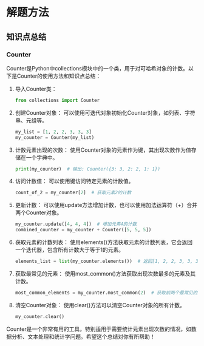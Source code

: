 # 解题方法


## 知识点总结

### Counter

Counter是Python中collections模块中的一个类，用于对可哈希对象的计数。以下是Counter的使用方法和知识点总结：

1. 导入Counter类：
   ```python
   from collections import Counter
   ```

2. 创建Counter对象：
   可以使用可迭代对象初始化Counter对象，如列表、字符串、元组等。
   ```python
   my_list = [1, 2, 2, 3, 3, 3]
   my_counter = Counter(my_list)
   ```

3. 计数元素出现的次数：
   使用Counter对象的元素作为键，其出现次数作为值存储在一个字典中。
   ```python
   print(my_counter)  # 输出: Counter({3: 3, 2: 2, 1: 1})
   ```

4. 访问计数值：
   可以使用键访问特定元素的计数值。
   ```python
   count_of_2 = my_counter[2]  # 获取元素2的计数
   ```

5. 更新计数：
   可以使用update方法增加计数，也可以使用加法运算符（+）合并两个Counter对象。
   ```python
   my_counter.update([4, 4, 4])  # 增加元素4的计数
   combined_counter = my_counter + Counter([5, 5, 5])
   ```

6. 获取元素的计数列表：
   使用elements()方法获取元素的计数列表，它会返回一个迭代器，包含所有计数大于等于1的元素。
   ```python
   elements_list = list(my_counter.elements())  # 返回[1, 2, 2, 3, 3, 3, 4, 4, 4]
   ```

7. 获取最常见的元素：
   使用most_common()方法获取出现次数最多的元素及其计数。
   ```python
   most_common_elements = my_counter.most_common(2)  # 获取前两个最常见的元素
   ```

8. 清空Counter对象：
   使用clear()方法可以清空Counter对象的所有计数。
   ```python
   my_counter.clear()
   ```

Counter是一个非常有用的工具，特别适用于需要统计元素出现次数的情况，如数据分析、文本处理和统计学问题。希望这个总结对你有所帮助！